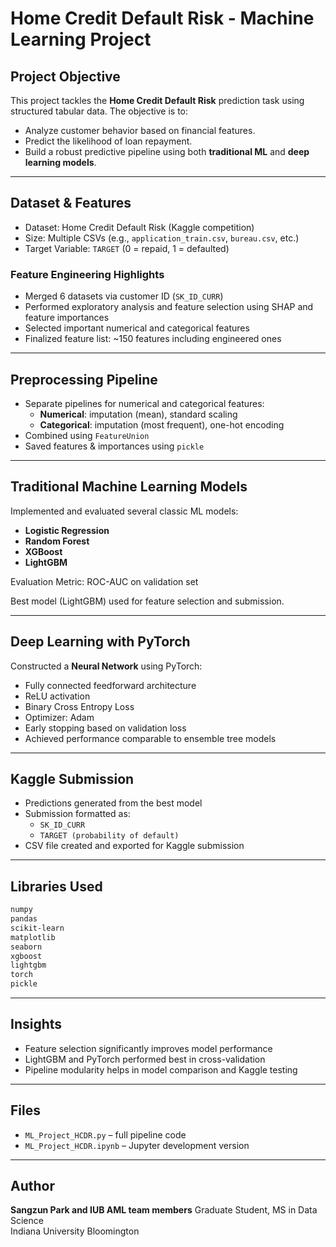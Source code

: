 
# Home Credit Default Risk - Machine Learning Project

##  Project Objective

This project tackles the **Home Credit Default Risk** prediction task using structured tabular data. The objective is to:
- Analyze customer behavior based on financial features.
- Predict the likelihood of loan repayment.
- Build a robust predictive pipeline using both **traditional ML** and **deep learning models**.

---

##  Dataset & Features

- Dataset: Home Credit Default Risk (Kaggle competition)
- Size: Multiple CSVs (e.g., `application_train.csv`, `bureau.csv`, etc.)
- Target Variable: `TARGET` (0 = repaid, 1 = defaulted)

### Feature Engineering Highlights
- Merged 6 datasets via customer ID (`SK_ID_CURR`)
- Performed exploratory analysis and feature selection using SHAP and feature importances
- Selected important numerical and categorical features
- Finalized feature list: ~150 features including engineered ones

---

##  Preprocessing Pipeline

- Separate pipelines for numerical and categorical features:
  - **Numerical**: imputation (mean), standard scaling
  - **Categorical**: imputation (most frequent), one-hot encoding
- Combined using `FeatureUnion`
- Saved features & importances using `pickle`

---

##  Traditional Machine Learning Models

Implemented and evaluated several classic ML models:
- **Logistic Regression**
- **Random Forest**
- **XGBoost**
- **LightGBM**

Evaluation Metric: ROC-AUC on validation set

Best model (LightGBM) used for feature selection and submission.

---

##  Deep Learning with PyTorch

Constructed a **Neural Network** using PyTorch:
- Fully connected feedforward architecture
- ReLU activation
- Binary Cross Entropy Loss
- Optimizer: Adam
- Early stopping based on validation loss
- Achieved performance comparable to ensemble tree models

---

##  Kaggle Submission

- Predictions generated from the best model
- Submission formatted as:
  - `SK_ID_CURR`
  - `TARGET (probability of default)`
- CSV file created and exported for Kaggle submission

---

##  Libraries Used

```bash
numpy
pandas
scikit-learn
matplotlib
seaborn
xgboost
lightgbm
torch
pickle
```

---

##  Insights

- Feature selection significantly improves model performance
- LightGBM and PyTorch performed best in cross-validation
- Pipeline modularity helps in model comparison and Kaggle testing

---

##  Files

- `ML_Project_HCDR.py` – full pipeline code
- `ML_Project_HCDR.ipynb` – Jupyter development version


---

##  Author

**Sangzun Park and IUB AML team members**
Graduate Student, MS in Data Science  
Indiana University Bloomington  
